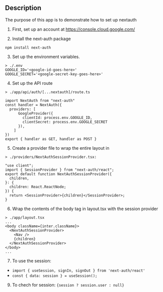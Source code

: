 ## Description

The purpose of this app is to demonstrate how to set up nextauth

1. First, set up an account at https://console.cloud.google.com/

2. Install the next-auth package
```
npm install next-auth
```

3. Set up the environment variables. 
```
> ./.env
GOOGLE_ID='<google-id-goes-here>'
GOOGLE_SECRET='<google-secret-key-goes-here>'
```

4. Set up the API route 
```
> ./app/api/auth/[...nextauth]/route.ts

import NextAuth from "next-auth"
const handler = NextAuth({
  providers: [
      GoogleProvider({
        clientId: process.env.GOOGLE_ID,
        clientSecret: process.env.GOOGLE_SECRET
      }),
    ]
})
export { handler as GET, handler as POST }
```

5. Create a provider file to wrap the entire layout in
```
> ./providers/NextAuthSessionProvider.tsx:

"use client";
import { SessionProvider } from "next-auth/react";
export default function NextAuthSessionProvider({
  children,
}: {
  children: React.ReactNode;
}) {
  return <SessionProvider>{children}</SessionProvider>;
}
```

6. Wrap the contents of the body tag in layout.tsx with the session provider
```
> ./app/layout.tsx
...
<body className={inter.className}>
  <NextAuthSessionProvider>
    <Nav />
    {children}
  </NextAuthSessionProvider>
</body>
...
```

7. To use the session:
- `import { useSession, signIn, signOut } from 'next-auth/react'`
- `const { data: session } = useSession();`

9. To chech for session:
`{session ? session.user : null}`
